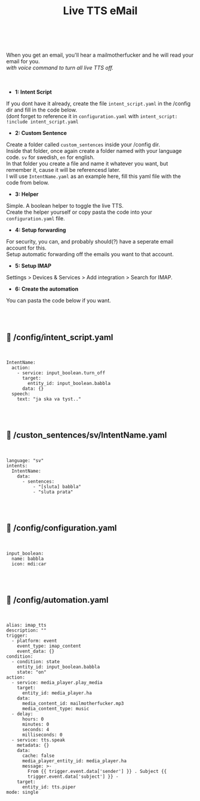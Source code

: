 
<h1 align="center">
<br>

Live TTS eMail

</h1><br>
<br><br>

When you get an email, you'll hear a mailmotherfucker and he will read your email for you.<br>
*with voice command to turn all live TTS off.*
<br><br><br>


- **1: Intent Script** <br>

If you dont have it already, create the file `intent_script.yaml` in the /config dir and fill in the code below.<br>
(dont forget to reference it in `configuration.yaml` with `intent_script: !include intent_script.yaml`<br> 

- **2: Custom Sentence** <br>

Create a folder called `custom_sentences` inside your /config dir.<br>
Inside that folder, once again create a folder named with your language code. `sv` for swedish, `en` for english.<br>
In that folder you create a file and name it whatever you want, but remember it, cause it will be referencesd later.<br>
I will use `IntentName.yaml` as an example here, fill this yaml file with the code from below. <br>


- **3: Helper** <br>

Simple. A boolean helper to toggle the live TTS.<br>
Create the helper yourself or copy pasta the code into your `configuration.yaml` file.<br>

- **4: Setup forwarding** <br>

For security, you can, and probably should(?) have a seperate email account for this. <br>
Setup automatic forwarding off the emails you want to that account. <br>

- **5: Setup IMAP** <br>

Settings > Devices & Services > Add integration > Search for IMAP. <br>

- **6: Create the automation** <br>

You can pasta the code below if you want. <br>

<br><br>





## 🦆 /config/intent_script.yaml <br>


<br>


```
IntentName:
  action:
    - service: input_boolean.turn_off
      target:
        entity_id: input_boolean.babbla
      data: {}
  speech:
    text: "ja ska va tyst.."
```

<br><br>


## 🦆 /custon_sentences/sv/IntentName.yaml <br>


<br>

```
language: "sv"
intents:
  IntentName:
    data:
      - sentences:
          - "[sluta] babbla"
          - "sluta prata"
```

<br><br>


## 🦆 /config/configuration.yaml <br>


<br>


```
input_boolean:
  name: babbla
  icon: mdi:car
```

<br><br>


## 🦆 /config/automation.yaml <br>


<br>


```
alias: imap_tts
description: ""
trigger:
  - platform: event
    event_type: imap_content
    event_data: {}
condition:
  - condition: state
    entity_id: input_boolean.babbla
    state: "on"
action:
  - service: media_player.play_media
    target:
      entity_id: media_player.ha
    data:
      media_content_id: mailmotherfucker.mp3
      media_content_type: music
  - delay:
      hours: 0
      minutes: 0
      seconds: 4
      milliseconds: 0
  - service: tts.speak
    metadata: {}
    data:
      cache: false
      media_player_entity_id: media_player.ha
      message: >-
        From {{ trigger.event.data['sender'] }} . Subject {{
        trigger.event.data['subject'] }} - 
    target:
      entity_id: tts.piper
mode: single
```

<br><br>
